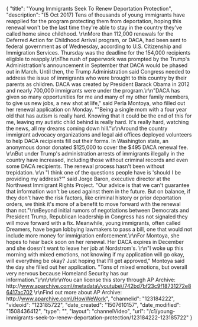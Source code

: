 {
    "title": "Young Immigrants Seek To Renew Deportation Protection",
    "description": "(5 Oct 2017) Tens of thousands of young immigrants have reapplied for the program protecting them from deportation, hoping this renewal won't be the last time they're able to stay in the country they've called home since childhood. \r\nMore than 112,000 renewals for the Deferred Action for Childhood Arrival program, or DACA, had been sent to federal government as of Wednesday, according to U.S. Citizenship and Immigration Services. Thursday was the deadline for the 154,000 recipients eligible to reapply.\r\nThe rush of paperwork was prompted by the Trump's Administration's announcement in September that DACA would be phased out in March. Until then, the Trump Administration said Congress needed to address the issue of immigrants who were brought to this country by their parents as children. DACA was created by President Barack Obama in 2012 and nearly 700,000 immigrants were under the program.\r\n\"DACA has given so many opportunities for me and many of my other family members, to give us new jobs, a new shot at life,\" said Perla Montoya, who filled out her renewal application on Monday. \"\"Being a single mom with a four year old that has autism is really hard. Knowing that it could be the end of this for me, leaving my autistic child behind is really hard. It's really hard, watching the news, all my dreams coming down hill.\"\r\nAround the country immigrant advocacy organizations and legal aid offices deployed volunteers to help DACA recipients fill out their forms. In Washington state, an anonymous donor donated $125,000 to cover the $495 DACA renewal fee. \r\nBut under Trump's administration arrests of immigrants illegally in the country have increased, including those without criminal records and even some DACA recipients. The renewal process hasn't been without trepidation. \r\n \"I think one of the questions people have is 'should I be providing my address?'\" said Jorge Baron, executive director at the Northwest Immigrant Rights Project. \"Our advice is that we can't guarantee that information won't be used against them in the future. But on balance, if they don't have the risk factors, like criminal history or prior deportation orders, we think it's more of a benefit to move forward with the renewal than not.\"\r\nBeyond initial rumors of negotiations between Democrats and President Trump, Republican leadership in Congress has not signaled they will move forward with a fix. Meanwhile, young immigrants, often called Dreamers, have begun lobbying lawmakers to pass a bill, one that would not include more money for immigration enforcement.\r\nFor Montoya, she hopes to hear back soon on her renewal. Her DACA expires in December and she doesn't want to leave her job at Nordstrom's.    \r\n\"I woke up this morning with mixed emotions, not knowing if my application will go okay, will everything be okay? Just hoping that I'll get approved,\" Montoya said the day she filled out her application. \"Tons of mixed emotions, but overall very nervous because Homeland Security has our information.\"\r\n\r\n\r\nYou can license this story through AP Archive: http:\/\/www.aparchive.com\/metadata\/youtube\/742bd7bf23c9f18731272e86417ac702 \r\nFind out more about AP Archive: http:\/\/www.aparchive.com\/HowWeWork",
    "channelid": "123184222",
    "videoid": "123185722",
    "date_created": "1507610157",
    "date_modified": "1508436412",
    "type": "",
    "layout": "channelVideo",
    "url": "\/c1\/young-immigrants-seek-to-renew-deportation-protection\/123184222-123185722"
}
